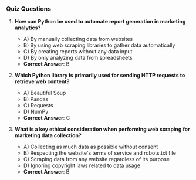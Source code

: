 ### Quiz Questions ###

1. **How can Python be used to automate report generation in marketing analytics?**  
   - A) By manually collecting data from websites  
   - B) By using web scraping libraries to gather data automatically  
   - C) By creating reports without any data input  
   - D) By only analyzing data from spreadsheets  
   - **Correct Answer**: B

2. **Which Python library is primarily used for sending HTTP requests to retrieve web content?**  
   - A) Beautiful Soup  
   - B) Pandas  
   - C) Requests  
   - D) NumPy  
   - **Correct Answer**: C

3. **What is a key ethical consideration when performing web scraping for marketing data collection?**  
   - A) Collecting as much data as possible without consent  
   - B) Respecting the website's terms of service and robots.txt file  
   - C) Scraping data from any website regardless of its purpose  
   - D) Ignoring copyright laws related to data usage  
   - **Correct Answer**: B
